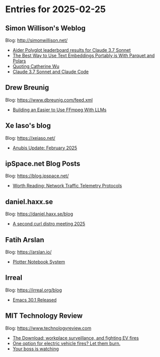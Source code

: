 # Entries for 2025-02-25
## Simon Willison's Weblog 
Blog: http://simonwillison.net/ 

- [Aider Polyglot leaderboard results for Claude 3.7 Sonnet](https://simonwillison.net/2025/Feb/25/aider-polyglot-leaderboard/#atom-everything)
- [The Best Way to Use Text Embeddings Portably is With Parquet and Polars](https://simonwillison.net/2025/Feb/24/text-embeddings-parquet/#atom-everything)
- [Quoting Catherine Wu](https://simonwillison.net/2025/Feb/24/catherine-wu/#atom-everything)
- [Claude 3.7 Sonnet and Claude Code](https://simonwillison.net/2025/Feb/24/claude-37-sonnet-and-claude-code/#atom-everything)
## Drew Breunig 
Blog: https://www.dbreunig.com/feed.xml 

- [Building an Easier to Use FFmpeg With LLMs](https://www.dbreunig.com/2025/02/24/building-an-easier-to-use-ffmpeg-with-llm.html)
## Xe Iaso's blog 
Blog: https://xeiaso.net/ 

- [Anubis Update: February 2025](https://xeiaso.net/blog/2025/anubis-update-m02/)
## ipSpace.net Blog Posts 
Blog: https://blog.ipspace.net/ 

- [Worth Reading: Network Traffic Telemetry Protocols](https://blog.ipspace.net/2025/02/network-traffic-telemetry/?utm_source=atom_feed)
## daniel.haxx.se 
Blog: https://daniel.haxx.se/blog 

- [A second curl distro meeting 2025](https://daniel.haxx.se/blog/2025/02/24/a-second-curl-distro-meeting-2025/)
## Fatih Arslan 
Blog: https://arslan.io/ 

- [Plotter Notebook System](https://arslan.io/2025/02/24/plotter-notebook-system/)
## Irreal 
Blog: https://irreal.org/blog 

- [Emacs 30.1 Released](https://irreal.org/blog/?p=12807)
## MIT Technology Review 
Blog: https://www.technologyreview.com 

- [The Download: workplace surveillance, and fighting EV fires](https://www.technologyreview.com/2025/02/24/1112346/the-download-workplace-surveillance-and-fighting-ev-fires/)
- [One option for electric vehicle fires? Let them burn.](https://www.technologyreview.com/2025/02/24/1111551/ev-lithium-ion-battery-fire-first-responders-firefighters/)
- [Your boss is watching](https://www.technologyreview.com/2025/02/24/1111664/worker-monitoring-employee-surveillance/)